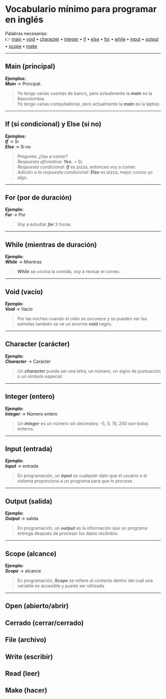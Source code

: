 # Vocabulario mínimo para programar en inglés

Palabras necesarias:  
👉 [main](#main-principal) • [void](#void-vacío) • [character](#character-carácter) • [integer](#integer-entero) • [if](#if-si-condicional-y-else-si-no) • [else](#if-si-condicional-y-else-si-no) • [for](#for-por-de-duración) • [while](#while-mientras-de-duración) • [input](#input-entrada) • [output](#output-salida) • [scope](#scope-alcance) • [make](#make-hacer)

---

## Main (principal)

**Ejemplos:**  
**_Main_** → Principal.

> Yo tengo varias cuentas de banco, pero actualmente la **_main_** es la Bancolombia.  
> Yo tengo varias computadoras, pero actualmente la **_main_** es la laptop.

---

## If (si condicional) y Else (si no)

**Ejemplos:**  
**_If_** → Si  
**_Else_** → Si no

> _Pregunta:_ ¿Vas a comer?  
> _Respuesta afirmativa:_ **_Yes._** = Sí.  
> _Respuesta condicional:_ **_If_** es pizza, entonces voy a comer.  
> _Adición a la respuesta condicional:_ **_Else_** es pizza, mejor cocino yo algo.

---

## For (por de duración)

**Ejemplo:**  
**_For_** → Por

> Voy a estudiar **_for_** 3 horas.

---

## While (mientras de duración)

**Ejemplo:**  
**_While_** → Mientras

> **_While_** se cocina la comida, voy a revisar el correo.

---

## Void (vacío)

**Ejemplo:**  
**_Void_** → Vacío

> Por las noches cuando el cielo se oscurece y se pueden ver las estrellas también se ve un enorme **_void_** negro.

---

## Character (carácter)

**Ejemplo:**  
**_Character_** → Carácter

> Un **_character_** puede ser una letra, un número, un signo de puntuación o un símbolo especial.

---

## Integer (entero)

**Ejemplo:**  
**_Integer_** → Número entero

> Un **_integer_** es un número sin decimales: -5, 0, 10, 200 son todos enteros.

---

## Input (entrada)

**Ejemplo:**  
**_Input_** → entrada

> En programación, un **_input_** es cualquier dato que el usuario o el sistema proporciona a un programa para que lo procese.

---

## Output (salida)

**Ejemplo:**  
**_Output_** → salida

> En programación, un **_output_** es la información que un programa entrega después de procesar los datos recibidos.

---

## Scope (alcance)

**Ejemplo:**  
**_Scope_** → alcance

> En programación, **_Scope_** se refiere al contexto dentro del cual una variable es accesible y puede ser utilizada.

---

## Open (abierto/abrir)

## Cerrado (cerrar/cerrado)

## File (archivo)

## Write (escribir)

## Read (leer)

## Make (hacer)
